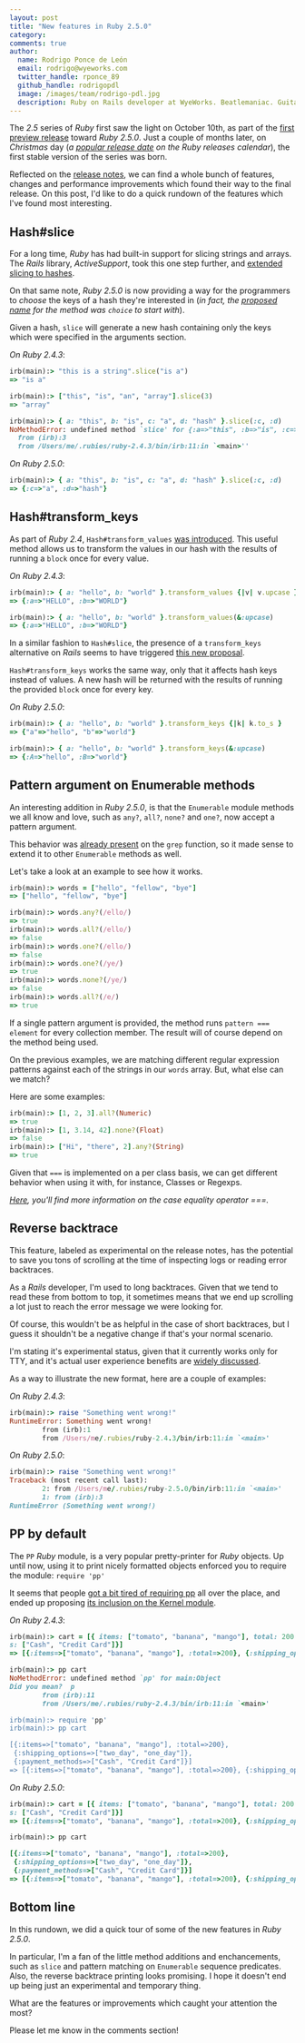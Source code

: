 ```yaml
---
layout: post
title: "New features in Ruby 2.5.0"
category: 
comments: true
author:
  name: Rodrigo Ponce de León
  email: rodrigo@wyeworks.com
  twitter_handle: rponce_89
  github_handle: rodrigopdl
  image: /images/team/rodrigo-pdl.jpg
  description: Ruby on Rails developer at WyeWorks. Beatlemaniac. Guitar freak.
---
```


The *2.5* series of *Ruby* first saw the light on October 10th, as part of the [first
preview release](https://www.ruby-lang.org/en/news/2017/10/10/ruby-2-5-0-preview1-released/)
toward *Ruby 2.5.0*. Just a couple of months later, on *Christmas* day
(*a [popular release date](https://www.ruby-lang.org/en/downloads/releases/) on
the Ruby releases calendar*), the first stable version of the series was born.

<!--more-->

Reflected on the [release notes](https://www.ruby-lang.org/en/news/2017/12/25/ruby-2-5-0-released/),
we can find a whole bunch of features,
changes and performance improvements which found their way to the final release.
On this post, I'd like to do a quick rundown of the features which I've found most interesting.

## Hash#slice

For a long time, *Ruby* has had built-in support for slicing strings and
arrays. The *Rails* library, *ActiveSupport*, took this one step further,
and [extended slicing to hashes](https://github.com/rails/rails/blob/v5.1.4/activesupport/lib/active_support/core_ext/hash/slice.rb#L21-L24).

On that same note, *Ruby 2.5.0* is now providing a way for the
programmers to *choose* the keys of a hash they're interested in (*in
fact, the [proposed name](https://bugs.ruby-lang.org/issues/13563) for the method was `choice` to start with*).

Given a hash, `slice` will generate a new hash
containing only the keys which were specified in the arguments section.

*On Ruby 2.4.3*:

```ruby
irb(main):> "this is a string".slice("is a")
=> "is a"

irb(main):> ["this", "is", "an", "array"].slice(3)
=> "array"

irb(main):> { a: "this", b: "is", c: "a", d: "hash" }.slice(:c, :d)
NoMethodError: undefined method `slice' for {:a=>"this", :b=>"is", :c=>"a", :d=>"hash"}:Hash
  from (irb):3
  from /Users/me/.rubies/ruby-2.4.3/bin/irb:11:in `<main>''
```

*On Ruby 2.5.0*:

```ruby
irb(main):> { a: "this", b: "is", c: "a", d: "hash" }.slice(:c, :d)
=> {:c=>"a", :d=>"hash"}
```

## Hash#transform_keys

As part of *Ruby 2.4*, `Hash#transform_values` [was introduced](https://github.com/ruby/ruby/blob/v2_4_0_preview2/NEWS).
This useful method allows us to transform the values in our hash with the
results of running a `block` once for every value.

*On Ruby 2.4.3*:

```ruby
irb(main):> { a: "hello", b: "world" }.transform_values {|v| v.upcase }
=> {:a=>"HELLO", :b=>"WORLD"}

irb(main):> { a: "hello", b: "world" }.transform_values(&:upcase)
=> {:a=>"HELLO", :b=>"WORLD"}
```

In a similar fashion to `Hash#slice`, the presence of a `transform_keys`
alternative on *Rails* seems to have triggered [this
new proposal](https://bugs.ruby-lang.org/issues/13583).

`Hash#transform_keys` works the same way, only that it affects hash keys
instead of values. A new hash will be returned with the results of
running the provided `block` once for every key.

*On Ruby 2.5.0*:

```ruby
irb(main):> { a: "hello", b: "world" }.transform_keys {|k| k.to_s }
=> {"a"=>"hello", "b"=>"world"}

irb(main):> { a: "hello", b: "world" }.transform_keys(&:upcase)
=> {:A=>"hello", :B=>"world"}
```

## Pattern argument on Enumerable methods

An interesting addition in *Ruby 2.5.0*, is that the `Enumerable` module
methods we all know and love, such as `any?`, `all?`, `none?` and `one?`, now accept a pattern argument.

This behavior was [already present](https://github.com/ruby/ruby/blob/trunk/enum.c#L108)
on the `grep` function, so it made sense to extend it to other `Enumerable` methods as well.

Let's take a look at an example to see how it works.

```ruby
irb(main):> words = ["hello", "fellow", "bye"]
=> ["hello", "fellow", "bye"]

irb(main):> words.any?(/ello/)
=> true
irb(main):> words.all?(/ello/)
=> false
irb(main):> words.one?(/ello/)
=> false
irb(main):> words.one?(/ye/)
=> true
irb(main):> words.none?(/ye/)
=> false
irb(main):> words.all?(/e/)
=> true
```

If a single pattern argument is provided, the method runs `pattern === element` for every collection member. The result will of course depend on the method being used.

On the previous examples, we are matching different regular expression
patterns against each of the strings in our `words` array. But, what
else can we match?

Here are some examples:

```ruby
irb(main):> [1, 2, 3].all?(Numeric)
=> true
irb(main):> [1, 3.14, 42].none?(Float)
=> false
irb(main):> ["Hi", "there", 2].any?(String)
=> true
```

Given that `===` is implemented on a per class basis, we can get
different behavior when using it with, for instance, Classes or Regexps.

*[Here](https://blog.arkency.com/the-equals-equals-equals-case-equality-operator-in-ruby/), you'll find more information on the case equality operator ===.*

## Reverse backtrace

This feature, labeled as experimental on the release notes, has the
potential to save you tons of scrolling at the time of inspecting logs or
reading error backtraces.

As a *Rails* developer, I'm used to long backtraces. Given that we tend
to read these from bottom to top, it sometimes means that we end up
scrolling a lot just to reach the error message we were looking for.

Of course, this wouldn't be as helpful in the case of short backtraces,
but I guess it shouldn't be a negative change if that's your normal
scenario.

I'm stating it's experimental status, given that it currently works only
for TTY, and it's actual user experience benefits are [widely discussed](https://bugs.ruby-lang.org/issues/8661).

As a way to illustrate the new format, here are a couple of examples:

*On Ruby 2.4.3*:

```ruby
irb(main):> raise "Something went wrong!"
RuntimeError: Something went wrong!
        from (irb):1
        from /Users/me/.rubies/ruby-2.4.3/bin/irb:11:in `<main>'
```

*On Ruby 2.5.0*:

```ruby
irb(main):> raise "Something went wrong!"
Traceback (most recent call last):
        2: from /Users/me/.rubies/ruby-2.5.0/bin/irb:11:in `<main>'
        1: from (irb):3
RuntimeError (Something went wrong!)
```

## PP by default

The `PP` *Ruby* module, is a very popular pretty-printer for *Ruby*
objects. Up until now, using it to print nicely formatted objects
enforced you to require the module: `require 'pp'`

It seems that people [got a bit tired of requiring pp](https://bugs.ruby-lang.org/issues/14123) all over the
place, and ended up proposing [its inclusion on the Kernel module](https://github.com/ruby/ruby/blob/trunk/prelude.rb#L148-L151).

*On Ruby 2.4.3*:

```ruby
irb(main):> cart = [{ items: ["tomato", "banana", "mango"], total: 200 }, { shipping_options: ["two_day", "one_day"]}, { payment_method
s: ["Cash", "Credit Card"]}]
=> [{:items=>["tomato", "banana", "mango"], :total=>200}, {:shipping_options=>["two_day", "one_day"]}, {:payment_methods=>["Cash", "Credit Card"]}]

irb(main):> pp cart
NoMethodError: undefined method `pp' for main:Object
Did you mean?  p
        from (irb):11
        from /Users/me/.rubies/ruby-2.4.3/bin/irb:11:in `<main>'

irb(main):> require 'pp'
irb(main):> pp cart

[{:items=>["tomato", "banana", "mango"], :total=>200},
 {:shipping_options=>["two_day", "one_day"]},
 {:payment_methods=>["Cash", "Credit Card"]}]
=> [{:items=>["tomato", "banana", "mango"], :total=>200}, {:shipping_options=>["two_day", "one_day"]}, {:payment_methods=>["Cash", "Credit Card"]}]
```

*On Ruby 2.5.0*:

```ruby
irb(main):> cart = [{ items: ["tomato", "banana", "mango"], total: 200 }, { shipping_options: ["two_day", "one_day"]}, { payment_method
s: ["Cash", "Credit Card"]}]
=> [{:items=>["tomato", "banana", "mango"], :total=>200}, {:shipping_options=>["two_day", "one_day"]}, {:payment_methods=>["Cash", "Credit Card"]}]

irb(main):> pp cart

[{:items=>["tomato", "banana", "mango"], :total=>200},
 {:shipping_options=>["two_day", "one_day"]},
 {:payment_methods=>["Cash", "Credit Card"]}]
=> [{:items=>["tomato", "banana", "mango"], :total=>200}, {:shipping_options=>["two_day", "one_day"]}, {:payment_methods=>["Cash", "Credit Card"]}]
```

## Bottom line

In this rundown, we did a quick tour of some of the new features in
*Ruby 2.5.0*.

In particular, I'm a fan of the little method additions
and enchancements, such as `slice` and pattern matching on `Enumerable`
sequence predicates. Also, the reverse backtrace printing looks promising. I hope
it doesn't end up being just an experimental and temporary thing.

What are the features or improvements which caught your attention the most?

Please let me know in the comments section!
